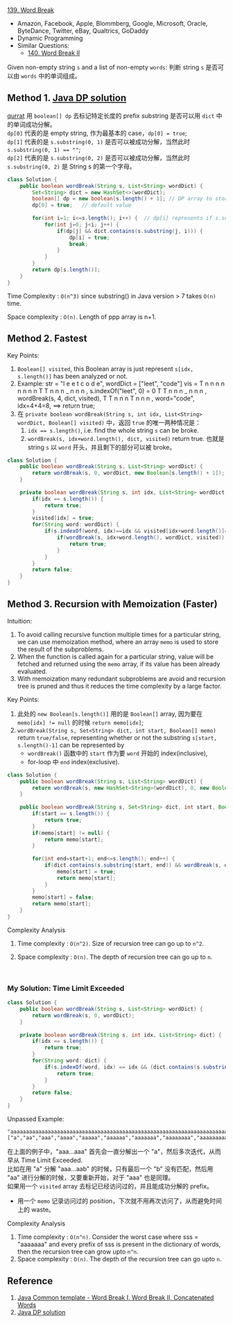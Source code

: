 [139. Word Break](https://leetcode.com/problems/word-break/)

* Amazon, Facebook, Apple, Blommberg, Google, Microsoft, Oracle, ByteDance, Twitter, eBay, Qualtrics, GoDaddy
* Dynamic Programming
* Similar Questions:
    * [140. Word Break II](https://leetcode.com/problems/word-break-ii/)
    



Given non-empty string `s` and a list of non-empty `words`: 判断 string `s` 是否可以由 `words` 中的单词组成。




## Method 1. [Java DP solution](https://leetcode.com/problems/word-break/discuss/44054/Java-DP-solution)
[qurrat](https://leetcode.com/problems/word-break/discuss/44054/Java-DP-solution/208211)
用 `boolean[] dp` 去标记特定长度的 prefix substring 是否可以用 `dict` 中的单词成功分解。      
`dp[0]` 代表的是 empty string, 作为最基本的 case，`dp[0] = true`;      
`dp[1]` 代表的是 `s.substring(0, 1)` 是否可以被成功分解，当然此时 `s.substring(0, 1) == ""`;      
`dp[2]` 代表的是 `s.substring(0, 2)` 是否可以被成功分解，当然此时 `s.substring(0, 2)` 是 String s 的第一个字母。  

```java
class Solution {
    public boolean wordBreak(String s, List<String> wordDict) {
        Set<String> dict = new HashSet<>(wordDict);
        boolean[] dp = new boolean[s.length() + 1]; // DP array to store previous results
        dp[0] = true;   // default value
        
        for(int i=1; i<=s.length(); i++) {  // dp[i] represents if s.substring(0, i) can be break
            for(int j=0; j<i; j++) {
                if(dp[j] && dict.contains(s.substring(j, i))) {
                    dp[i] = true;
                    break;
                }
            }
        }
        return dp[s.length()];
    }
}
```
Time Complexity : `O(n^3)` since substring() in Java version > 7 takes `O(n)` time.

Space complexity : `O(n)`. Length of ppp array is n+1.



## Method 2. Fastest

Key Points:
1. `Boolean[] visited`, this Boolean array is just represent `s[idx, s.length()]` has been analyzed or not.
2. Example:
            str =  "l e e t c o d e", wordDict = ["leet", "code"]
            vis = T n n n n n n n n
                  T T n n n _ n n n , s.indexOf("leet", 0) = 0
                  T T n n n _ n n n , wordBreak(s, 4, dict, visited), 
                  T T n n n T n n n , word="code", idx=4+4=8, ==> return true;
3. 在 `private boolean wordBreak(String s, int idx, List<String> wordDict, Boolean[] visited)` 中，返回 `true` 的唯一两种情况是：
    1. `idx == s.length()`, i.e. find the whole string `s` can be broke.
    2. `wordBreak(s, idx+word.length(), dict, visited)` return true. 也就是 string `s` 以 `word` 开头，并且剩下的部分可以被 broke。
```java
class Solution {
    public boolean wordBreak(String s, List<String> wordDict) {
        return wordBreak(s, 0, wordDict, new Boolean[s.length() + 1]);
    }
    
    private boolean wordBreak(String s, int idx, List<String> wordDict, Boolean[] visited) {
        if(idx == s.length()) {
            return true;
        }
        visited[idx] = true;
        for(String word: wordDict) {
            if(s.indexOf(word, idx)==idx && visited[idx+word.length()]==null) { // 用 memo 标记的形式是可以避免 time limit exceeded
                if(wordBreak(s, idx+word.length(), wordDict, visited)) {
                    return true;
                }
            }
        }
        return false;
    }
}
```



## Method 3. Recursion with Memoization (Faster)

Intuition:
1. To avoid calling recursive function multiple times for a particular string, we can use memoization method, where an array `memo` is used to store the result of the subproblems.
2. When the function is called again for a particular string, value will be fetched and returned using the `memo` array, if its value has been already evaluated.
3. With memoization many redundant subproblems are avoid and recursion tree is pruned and thus it reduces the time complexity by a large factor.

Key Points:
1. 此处的 `new Boolean[s.length()]` 用的是 `Boolean[]` array, 因为要在 `memo[idx] != null` 的时候 `return memo[idx]`;
2. `wordBreak(String s, Set<String> dict, int start, Boolean[] memo)` return `true/false`, representing whether or not the substring `s[start, s.length()-1]` can be represented by
    * `wordBreak()` 函数中的 `start` 作为要 `word` 开始的 index(inclusive), 
    * for-loop 中 `end` index(exclusive).
```java
class Solution {
    public boolean wordBreak(String s, List<String> wordDict) {
        return wordBreak(s, new HashSet<String>(wordDict), 0, new Boolean[s.length()]);
    }
    
    public boolean wordBreak(String s, Set<String> dict, int start, Boolean[] memo) {
        if(start == s.length()) {
            return true;
        }
        if(memo[start] != null) {
            return memo[start];
        }
        
        for(int end=start+1; end<=s.length(); end++) {
            if(dict.contains(s.substring(start, end)) && wordBreak(s, dict, end, memo)) {
                memo[start] = true;
                return memo[start];
            }
        }
        memo[start] = false;
        return memo[start];
    }
}
```
Complexity Analysis
1. Time complexity : `O(n^2)`. Size of recursion tree can go up to `n^2`.
2. Space complexity : `O(n)`. The depth of recursion tree can go up to `n`. 
   
   ​    
### My Solution: Time Limit Exceeded
```java
class Solution {
    public boolean wordBreak(String s, List<String> wordDict) {
        return wordBreak(s, 0, wordDict);
    }
    
    private boolean wordBreak(String s, int idx, List<String> dict) {
        if(idx == s.length()) {
            return true;
        }
        for(String word: dict) {
            if(s.indexOf(word, idx) == idx && (dict.contains(s.substring(idx + word.length())) || wordBreak(s, idx+word.length(), dict))) {
                return true;
            }
        }
        return false;
    }
}
```

Unpassed Example:

    "aaaaaaaaaaaaaaaaaaaaaaaaaaaaaaaaaaaaaaaaaaaaaaaaaaaaaaaaaaaaaaaaaaaaaaaaaaaaaaaaaaaaaaaaaaaaaaaaaaaaaaaaaaaaaaaaaaaaaaaaaaaaaaaaaaaaaaaaaaaaaaaaaaaaaab"
    ["a","aa","aaa","aaaa","aaaaa","aaaaaa","aaaaaaa","aaaaaaaa","aaaaaaaaa","aaaaaaaaaa"]

在上面的例子中，"aaa...aaa" 首先会一直分解出一个 "a"，然后多次迭代，从而早从 Time Limit Exceeded.     
比如在用 "a" 分解 "aaa...aab" 的时候，只有最后一个 "b" 没有匹配，然后用 "aa" 进行分解的时候，又要重新开始，对于 "aaa" 也是同理。      
如果用一个 `visited` array 去标记已经访问过的，并且能成功分解的 prefix。

* 用一个 `memo` 记录访问过的 position，下次就不用再次访问了，从而避免时间上的 waste。

Complexity Analysis
1. Time complexity : `O(n^n)`. Consider the worst case where sss = "aaaaaaa" and every prefix of sss is present in the dictionary of words, then the recursion tree can grow upto `n^n`.
2. Space complexity : `O(n)`. The depth of the recursion tree can go upto `n`.


## Reference
1. [Java Common template - Word Break I, Word Break II, Concatenated Words](https://leetcode.com/problems/concatenated-words/discuss/348972/Java-Common-template-Word-Break-I-Word-Break-II-Concatenated-Words)
2. [Java DP solution](https://leetcode.com/problems/word-break/discuss/44054/Java-DP-solution)